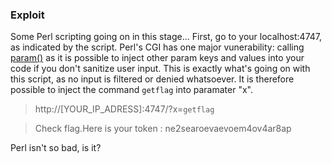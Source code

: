 ### Exploit

Some Perl scripting going on in this stage... First, go to your localhost:4747, as indicated by the script. Perl's CGI has one major vunerability: calling [param()](https://metacpan.org/pod/distribution/CGI/lib/CGI.pod#Fetching-the-value-or-values-of-a-single-named-parameter) as it is possible to inject other param keys and values into your code if you don't sanitize user input. This is exactly what's going on with this script, as no input is filtered or denied whatsoever. It is therefore possible to inject the command `getflag` into paramater "x".

> http://[YOUR_IP_ADRESS]:4747/?x=`getflag`

> Check flag.Here is your token : ne2searoevaevoem4ov4ar8ap

Perl isn't so bad, is it?
